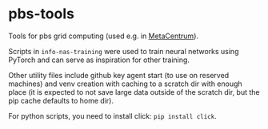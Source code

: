 # pbs-tools
Tools for pbs grid computing (used e.g. in [MetaCentrum](https://metavo.metacentrum.cz)).

Scripts in `info-nas-training` were used to train neural networks
using PyTorch and can serve as inspiration for other training.

Other utility files include github key agent start (to use on reserved machines)
and venv creation with caching to a scratch dir with enough place
(it is expected to not save large data outside of the scratch dir, but
the pip cache defaults to home dir).

For python scripts, you need to install click:
`pip install click`.